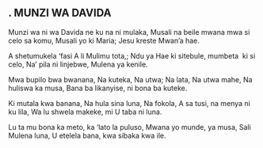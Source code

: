 ## . MUNZI WA DAVIDA

Munzi wa ni wa Davida ne ku na ni mulaka,
Musali na beile mwana mwa si celo sa komu,
Musali yo ki Maria; Jesu kreste Mwan’a hae.


A shetumukela ‘fasi A li Mulimu tota,;
Ndu ya Hae ki sitebule, mumbeta  ki si celo,
Na’ pila ni linjebwe, Mulena ya kenile.


Mwa bupilo bwa bwanana, Na kuteka, Na utwa;
Na lata, Na utwa mahe, Na huliswa ka musa,
Bana ba likanyise, ni bona ba kuteke.


Ki mutala kwa banana, Na hula sina luna,
Na fokola, A sa tusi, na menya ni ku lila,
Wa lu shwela makeke, mi U taba ni luna.


Lu ta mu bona ka meto, ka ‘lato la puluso,
Mwana yo munde, ya musa, Sali Mulena luna,
U etelela bana, kwa sibaka kwa ile.

